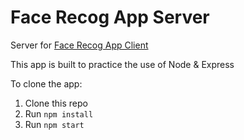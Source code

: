 # Face Recog App Server
Server for [Face Recog App Client](https://fra-client.herokuapp.com/)

This app is built to practice the use of Node & Express

To clone the app:
  1. Clone this repo
  2. Run `npm install`
  3. Run `npm start`
